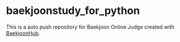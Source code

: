 # baekjoonstudy_for_python
This is a auto push repository for Baekjoon Online Judge created with [BaekjoonHub](https://github.com/BaekjoonHub/BaekjoonHub).
